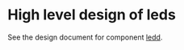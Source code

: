 High level design of leds
=========================

See the design document for component [ledd](http://www.openswitch.net/docs/OPS_TODO-need-real-link).
